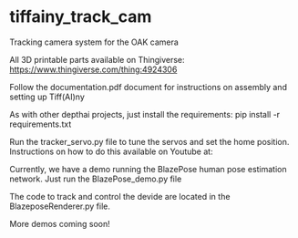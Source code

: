 # tiffainy_track_cam
Tracking camera system for the OAK camera

All 3D printable parts available on Thingiverse: https://www.thingiverse.com/thing:4924306

Follow the documentation.pdf document for instructions on assembly and setting up Tiff(AI)ny

As with other depthai projects, just install the requirements:
pip install -r requirements.txt

Run the tracker_servo.py file to tune the servos and set the home position.
Instructions on how to do this available on Youtube at:

Currently, we have a demo running the BlazePose human pose estimation network.
Just run the BlazePose_demo.py file

The code to track and control the devide are located in the 
BlazeposeRenderer.py
file.

More demos coming soon!
